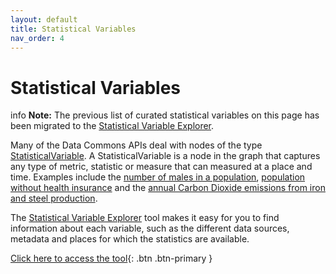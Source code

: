 ```yaml
---
layout: default
title: Statistical Variables
nav_order: 4
---
```


# Statistical Variables

<div markdown="span" class="alert alert-success" role="alert">
   <span class="material-icons md-16">info</span> <b>Note:</b>
    The previous list of curated statistical variables on this page has been migrated to the  <a href="https://datacommons.org/tools/statvar#">Statistical Variable Explorer</a>.
</div>

Many of the Data Commons APIs deal with nodes of the type
[StatisticalVariable](https://datacommons.org/browser/StatisticalVariable). A StatisticalVariable is a node in the graph that captures any type of metric, statistic or measure that can measured at a place and time. Examples include the [number of males in a population](https://datacommons.org/browser/Count_Person_Male), [population without health insurance](https://autopush.datacommons.org/tools/statvar#Count_Person_NoHealthInsurance) and the [annual Carbon Dioxide emissions from iron and steel production](https://autopush.datacommons.org/tools/statvar#Annual_Emissions_GreenhouseGas_IronAndSteelProduction_NonBiogenic).

The [Statistical Variable Explorer](https://datacommons.org/tools/statvar) tool makes it easy for you to find information about each variable, such as the different data sources, metadata and places for which the statistics are available.

[Click here to access the tool](https://datacommons.org/tools/statvar#){: .btn .btn-primary }
